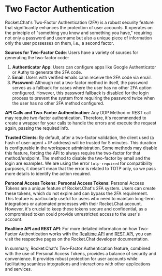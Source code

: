 # Two Factor Authentication

Rocket.Chat's Two-Factor Authentication (2FA) is a robust security feature that significantly enhances the protection of user accounts. It operates on the principle of "something you know and something you have," requiring not only a password and username but also a unique piece of information only the user possesses on them, i.e., a second factor.

**Sources for Two-Factor Code**: Users have a variety of sources for generating the two-factor code:

1. **Authenticator App**: Users can configure apps like Google Authenticator or Authy to generate the 2FA code.
2. **Email**: Users with verified emails cann receive the 2FA code via email.
3. **Password**: Although not a two-factor method in itself, the password serves as a fallback for cases where the user has no other 2FA option configured. However, this password fallback is disabled for the login process to prevent the system from requiring the password twice when the user has no other 2FA method configured.

**API Calls and Two-Factor Authentication**: Any DDP Method or REST call may require two-factor authentication. Therefore, it's recommended to create a wrapper for your calls to handle the errors and execute the request again, passing the required info.

**Trusted Clients**: By default, after a two-factor validation, the client used (a hash of user-agent + IP address) will be trusted for 5 minutes. This duration is configurable in the workspace administration. Some methods may disable this feature, forcing the API to always require the two-factor for that method/endpoint. The method to disable the two-factor by email and the login are examples. We are using the error `totp-required` for compatibility purposes, it doesn't mean that the error is related to TOTP only, so we pass more details to identify the action required.

**Personal Access Tokens**: **Personal Access Tokens**: Personal Access Tokens are a unique feature of Rocket.Chat's 2FA system. Users can create these tokens, which do not expire and can bypass the 2FA requirement. This feature is particularly useful for users who need to maintain long-term integrations or automated processes with their Rocket.Chat account. However, it's crucial to keep these tokens secure and confidential, as a compromised token could provide unrestricted access to the user's account.

**Realtime API and REST API**: For more detailed information on how Two-Factor Authentication works with the [Realtime API](../reference/api/realtime-api/method-calls/authentication/realtime-two-factor-authentication.md) and [REST API](../reference/api/rest-api/endpoints/authentication-endpoints/rest-two-factor-authentication.md), you can visit the respective pages on the Rocket.Chat developer documentation.

In summary, Rocket.Chat's Two-Factor Authentication feature, combined with the use of Personal Access Tokens, provides a balance of security and convenience. It provides robust protection for user accounts while facilitating seamless integrations and interactions with other applications and services.
